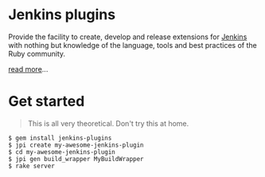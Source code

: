 # Jenkins plugins

Provide the facility to create, develop and release extensions for [Jenkins](http://jenkins-ci.org) with nothing but knowledge of the language, tools and best practices of the Ruby community.

[read more](http://blog.thefrontside.net/2011/05/12/what-it-take-to-bring-ruby-to-jenkins)...

# Get started

> This is all very theoretical. Don't try this at home.

    $ gem install jenkins-plugins
    $ jpi create my-awesome-jenkins-plugin
    $ cd my-awesome-jenkins-plugin
    $ jpi gen build_wrapper MyBuildWrapper
    $ rake server

